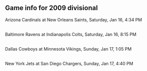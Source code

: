 ## Game info for 2009 divisional
Arizona Cardinals at New Orleans Saints, Saturday, Jan 16, 4:34 PM

<br/>Baltimore Ravens at Indianapolis Colts, Saturday, Jan 16, 8:15 PM

<br/>Dallas Cowboys at Minnesota Vikings, Sunday, Jan 17, 1:05 PM

<br/>New York Jets at San Diego Chargers, Sunday, Jan 17, 4:40 PM

